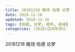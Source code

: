 ```yaml
---
title: 20181218 晚场 哈德 论梦
date: 2018-12-18
updated: 2018-12-18
tags: [哈德, 论梦, 相声, 高峰]
categories: (2018)戊戌年场次 
---
```

20181218 晚场 哈德 论梦
